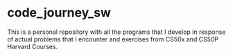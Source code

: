 # code_journey_sw
This is a personal repository with all the programs that I develop in response of actual problems that I encounter and exercises from CS50x and CS50P Harvard Courses.
